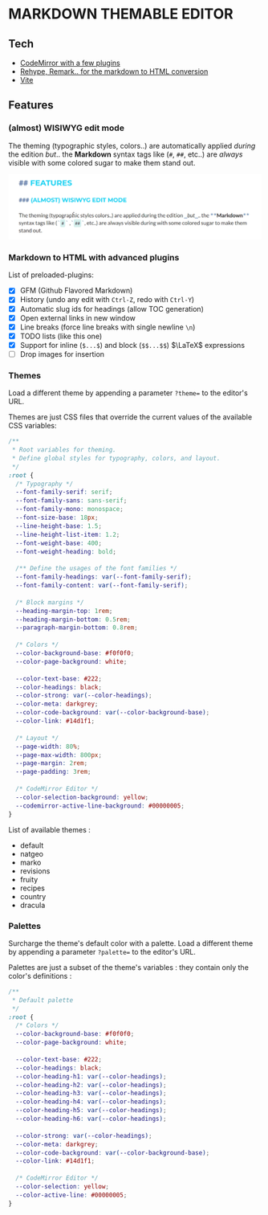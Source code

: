 # MARKDOWN THEMABLE EDITOR

## Tech

- [CodeMirror with a few plugins](https://codemirror.net/docs/)
- [Rehype, Remark.. for the markdown to HTML conversion](https://unifiedjs.com/)
- [Vite](https://vite.dev/)

## Features

### (almost) WISIWYG edit mode

The theming (typographic styles, colors..) are automatically applied _during_ the edition _but_.. the **Markdown** syntax tags like (`#`, `##`, etc..) are _always_ visible with some colored sugar to make them stand out.

![Rendering Screenshot](/rendering-screenshot.png)

### Markdown to HTML with advanced plugins

List of preloaded-plugins:

- [x] GFM (Github Flavored Markdown)
- [x] History (undo any edit with `Ctrl-Z`, redo with `Ctrl-Y`)
- [x] Automatic slug ids for headings (allow TOC generation)
- [x] Open external links in new window
- [x] Line breaks (force line breaks with single newline `\n`)
- [x] TODO lists (like this one)
- [x] Support for inline (`$...$`) and block (`$$...$$`) $\LaTeX$ expressions
- [ ] Drop images for insertion

### Themes

Load a different theme by appending a parameter `?theme=` to the editor's URL.

Themes are just CSS files that override the current values of the available CSS variables:

```css
/**
 * Root variables for theming.
 * Define global styles for typography, colors, and layout.
 */
:root {
  /* Typography */
  --font-family-serif: serif;
  --font-family-sans: sans-serif;
  --font-family-mono: monospace;
  --font-size-base: 18px;
  --line-height-base: 1.5;
  --line-height-list-item: 1.2;
  --font-weight-base: 400;
  --font-weight-heading: bold;

  /** Define the usages of the font families */
  --font-family-headings: var(--font-family-serif);
  --font-family-content: var(--font-family-serif);

  /* Block margins */
  --heading-margin-top: 1rem;
  --heading-margin-bottom: 0.5rem;
  --paragraph-margin-bottom: 0.8rem;

  /* Colors */
  --color-background-base: #f0f0f0;
  --color-page-background: white;

  --color-text-base: #222;
  --color-headings: black;
  --color-strong: var(--color-headings);
  --color-meta: darkgrey;
  --color-code-background: var(--color-background-base);
  --color-link: #14d1f1;

  /* Layout */
  --page-width: 80%;
  --page-max-width: 800px;
  --page-margin: 2rem;
  --page-padding: 3rem;

  /* CodeMirror Editor */
  --color-selection-background: yellow;
  --codemirror-active-line-background: #00000005;
}
```

List of available themes :

- default
- natgeo
- marko
- revisions
- fruity
- recipes
- country
- dracula

### Palettes

Surcharge the theme's default color with a palette.
Load a different theme by appending a parameter `?palette=` to the editor's URL.

Palettes are just a subset of the theme's variables : they contain only the color's definitions :

```css
/**
 * Default palette
 */
:root {
  /* Colors */
  --color-background-base: #f0f0f0;
  --color-page-background: white;

  --color-text-base: #222;
  --color-headings: black;
  --color-heading-h1: var(--color-headings);
  --color-heading-h2: var(--color-headings);
  --color-heading-h3: var(--color-headings);
  --color-heading-h4: var(--color-headings);
  --color-heading-h5: var(--color-headings);
  --color-heading-h6: var(--color-headings);

  --color-strong: var(--color-headings);
  --color-meta: darkgrey;
  --color-code-background: var(--color-background-base);
  --color-link: #14d1f1;

  /* CodeMirror Editor */
  --color-selection: yellow;
  --color-active-line: #00000005;
}
```

